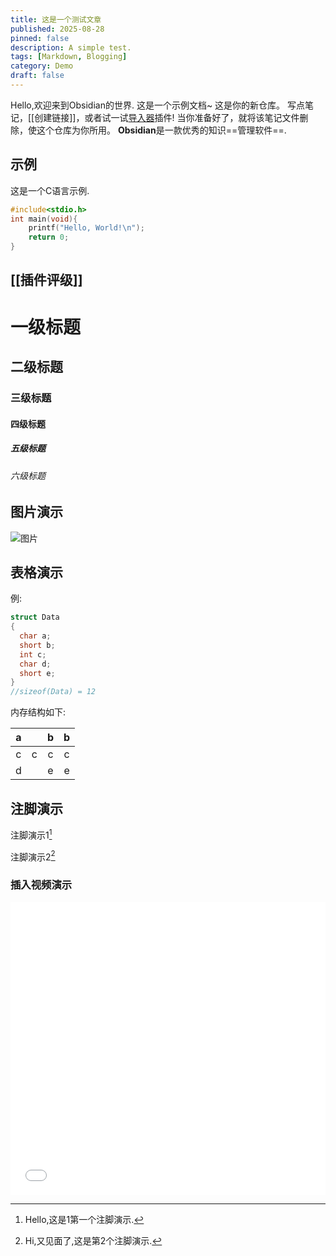 ```yaml
---
title: 这是一个测试文章
published: 2025-08-28
pinned: false
description: A simple test.
tags: [Markdown, Blogging]
category: Demo
draft: false
---
```


Hello,欢迎来到Obsidian的世界.
这是一个示例文档~
这是你的新仓库。
写点笔记，[[创建链接]]，或者试一试[导入器](https://help.obsidian.md/Plugins/Importer)插件!
当你准备好了，就将该笔记文件删除，使这个仓库为你所用。
**Obsidian**是一款优秀的知识==管理软件==.

## 示例
这是一个C语言示例.
```c
#include<stdio.h>
int main(void){
	printf("Hello, World!\n");
	return 0;
}
```

## [[插件评级]]

# 一级标题
## 二级标题
### 三级标题
#### 四级标题
##### 五级标题
###### 六级标题

## 图片演示
![图片](<D:\Program Files (x86)\Typora\TyporaDoc\Pictures\函数指针.png>)

## 表格演示
例:

```c
struct Data
{
  char a;
  short b;
  int c;
  char d;
  short e;
}
//sizeof(Data) = 12
```

内存结构如下:

|  a  |     |  b  |  b  |
| :-: | :-: | :-: | :-: |
|  c  |  c  |  c  |  c  |
|  d  |     |  e  |  e  |

## 注脚演示
注脚演示1[^1]

注脚演示2[^2]

### 插入视频演示

<iframe width="100%" height="468" src="//player.bilibili.com/player.html?isOutside=true&aid=1453536774&bvid=BV1gi421m7df&cid=1519880345&p=1&autoplay=0" scrolling="no" border="0" frameborder="no" framespacing="0" allowfullscreen="true"></iframe>

[^1]: Hello,这是1第一个注脚演示.
[^2]: Hi,又见面了,这是第2个注脚演示.
